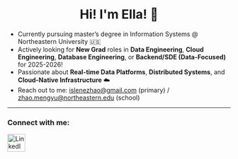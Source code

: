 <div align="center">

<h1>Hi! I'm Ella! 👋</h1>

</div>

- Currently pursuing master’s degree in Information Systems @ Northeastern University 🇺🇸  
- Actively looking for **New Grad** roles in **Data Engineering**, **Cloud Engineering**, **Database Engineering**, or **Backend/SDE (Data-Focused)** for 2025-2026!  
- Passionate about **Real-time Data Platforms**, **Distributed Systems**, and **Cloud-Native Infrastructure** ☁️  
- Reach out to me: [islenezhao@gmail.com](mailto:islenezhao@gamil.com) (primary) / [zhao.mengyu@northeastern.edu](mailto:zhao.mengyu@northeastern.edu) (school)

---

### Connect with me:


<p align="left">
  <a href="https://www.linkedin.com/in/mengyuanzhao6" target="_blank">
    <img src="https://cdn.jsdelivr.net/gh/devicons/devicon/icons/linkedin/linkedin-original.svg" alt="LinkedIn" width="40" height="40"/>
  </a>
</p>
